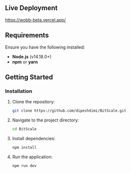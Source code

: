 ## Live Deployment
https://wobb-beta.vercel.app/

## Requirements

Ensure you have the following installed:

- **Node.js** (v14.18.0+)
- **npm** or **yarn**

## Getting Started

### Installation

1. Clone the repository:
   ```bash
   git clone https://github.com/dipeshdimi/BitScale.git
   ```

2. Navigate to the project directory:
   ```bash
   cd BitScale
   ```
   
3. Install dependencies:
   ```bash
   npm install
   ```

4. Run the application:
   ```bash
   npm run dev
   ```
